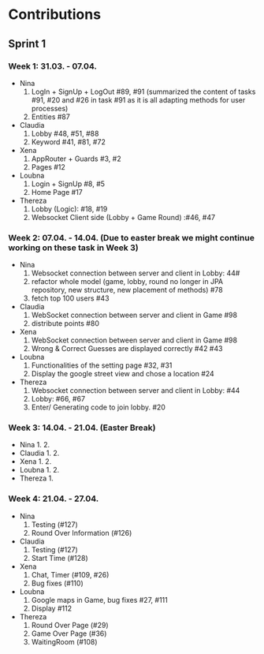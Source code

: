 # Contributions
## Sprint 1 
### Week 1: 31.03. - 07.04. 
- Nina
  1. LogIn + SignUp + LogOut #89, #91 (summarized the content of tasks #91, #20 and #26 in task #91 as it is all adapting methods for user processes)
  2. Entities #87
- Claudia
  1. Lobby #48, #51, #88
  2. Keyword #41, #81, #72
- Xena
  1. AppRouter + Guards #3, #2
  2. Pages #12
- Loubna
  1. Login + SignUp #8, #5
  2. Home Page #17
- Thereza
  1. Lobby (Logic): #18, #19
  2. Websocket Client side (Lobby + Game Round) :#46, #47

### Week 2: 07.04. - 14.04. (Due to easter break we might continue working on these task in Week 3)
- Nina
  1. Websocket connection between server and client in Lobby: 44#
  2. refactor whole model (game, lobby, round no longer in JPA repository, new structure, new placement of methods) #78
  3. fetch top 100 users #43
- Claudia
  1. WebSocket connection between server and client in Game #98
  2. distribute points #80
- Xena
  1. WebSocket connection between server and client in Game #98
  2. Wrong & Correct Guesses are displayed correctly #42 #43
- Loubna
  1. Functionalities of the setting page #32, #31
  2. Display the google street view and chose a location #24
- Thereza
  1. Websocket connection between server and client in Lobby: #44
  2. Lobby: #66, #67
  3. Enter/ Generating code to join lobby. #20

### Week 3: 14.04. - 21.04. (Easter Break)
- Nina
  1. 
  2. 
- Claudia
  1. 
  2. 
- Xena
  1. 
  2. 
- Loubna
  1. 
  2. 
- Thereza
  1. 


### Week 4: 21.04. - 27.04. 
- Nina
  1. Testing (#127)
  2. Round Over Information (#126)
- Claudia
  1. Testing (#127)
  2. Start Time (#128)
- Xena
  1. Chat, Timer (#109, #26)
  2. Bug fixes (#110)
- Loubna
  1. Google maps in Game, bug fixes #27, #111
  2. Display #112
- Thereza
  1. Round Over Page (#29)
  2. Game Over Page (#36)
  3. WaitingRoom (#108)
